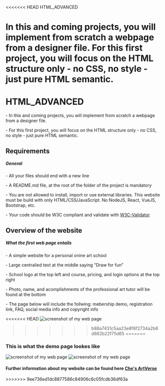 <<<<<<< HEAD
HTML_ADVANCED

In this and coming projects, you will implement from scratch a webpage from a designer file.
For this first project, you will focus on the HTML structure only - no CSS, no style - just pure HTML semantic.
=======
<h1> HTML_ADVANCED </h1>

<p> - In this and coming projects, you will implement from scratch a webpage from a designer file. </p>
<p> - For this first project, you will focus on the HTML structure only - no CSS, no style - just pure HTML semantic. </p>



<h2> Requirements </h2>

<h5> General </h5>

<p> - All your files should end with a new line </p>
<p> - A README.md file, at the root of the folder of the project is mandatory </p>
<p> - You are not allowed to install, import or use external libraries. This website must be build with only HTML/CSS/JavaScript. No NodeJS, React, VueJS, Bootstrap, etc. </p>
<p> - Your code should be W3C compliant and validate with <a href="https://intranet.aluswe.com/rltoken/Dzwkd63Mmcw7FNXDmnGTsg"target="_blank"> W3C-Validator </a> </p>



<h2> Overview of the website </h2>

<h5> What the first web page entails </h5>

<p> - A simple website for a personal onine art school </p>
<p> - Large centralied text at the middle saying "Draw for fun" </p>
<p> - School logo at the top left and course, pricing, and login options at the top right </p>
<p> - Photo, name, and acomplishments of the professional art tutor will be found at the bottom  </p>
<p> - The page below will include the follwing: mebership demo, registration link, FAQ, social media info and copyright info </p>



<<<<<<< HEAD
<image src="/images/mypage1.jpg" alt="screenshot of my web page" >
>>>>>>> b88a7431c5aa23e8f8f2734a2b6d882b22f75d65
=======
<h3> This is what the demo page lookes like </h3>
<image src="/html_advanced/mypage1.png" alt="screenshot of my web page" >
<image src="/html_advanced/mypage2.png" alt="screenshot of my web page" >
  
<h4> Further information about my website can be found here <a href="https://www.figma.com/community/file/1200035306919805760"target="_blank"> Che's ArtVerse </a> </h4>
>>>>>>> 9ee736ed1dc8877586c84906c6c05fcdb36df63a
